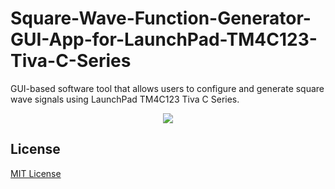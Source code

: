 # Square-Wave-Function-Generator-GUI-App-for-LaunchPad-TM4C123-Tiva-C-Series
GUI-based software tool that allows users to configure and generate square wave signals using LaunchPad TM4C123 Tiva C Series.

<p align="center">
  <img src="https://github.com/user-attachments/assets/31347e02-a7a1-4203-ab31-e713e3a4ff93">
</p>

## License
[MIT License](https://github.com/BinAl-Sadiq/Square-Wave-Function-Generator-GUI-App-for-LaunchPad-TM4C123-Tiva-C-Series/blob/main/LICENSE)
